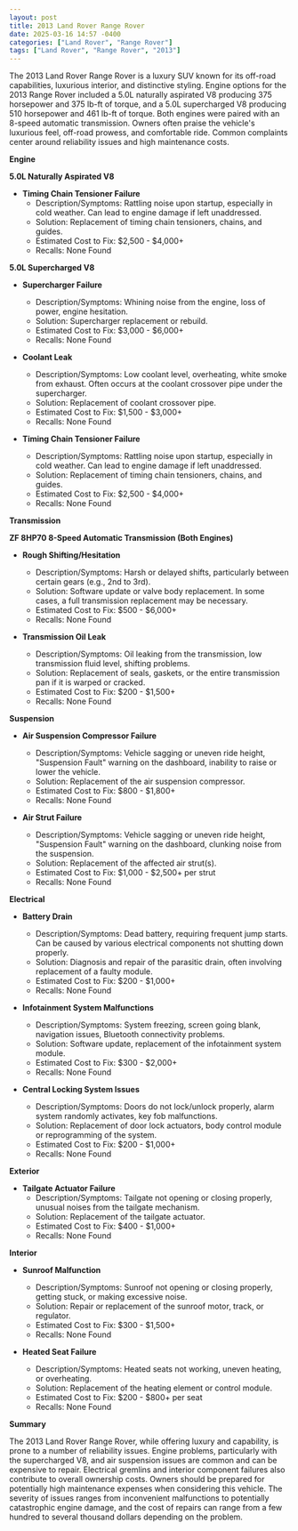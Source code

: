 ```yaml
---
layout: post
title: 2013 Land Rover Range Rover
date: 2025-03-16 14:57 -0400
categories: ["Land Rover", "Range Rover"]
tags: ["Land Rover", "Range Rover", "2013"]
---
```

The 2013 Land Rover Range Rover is a luxury SUV known for its off-road capabilities, luxurious interior, and distinctive styling. Engine options for the 2013 Range Rover included a 5.0L naturally aspirated V8 producing 375 horsepower and 375 lb-ft of torque, and a 5.0L supercharged V8 producing 510 horsepower and 461 lb-ft of torque. Both engines were paired with an 8-speed automatic transmission. Owners often praise the vehicle's luxurious feel, off-road prowess, and comfortable ride. Common complaints center around reliability issues and high maintenance costs.

**Engine**

**5.0L Naturally Aspirated V8**

*   **Timing Chain Tensioner Failure**
    *   Description/Symptoms: Rattling noise upon startup, especially in cold weather. Can lead to engine damage if left unaddressed.
    *   Solution: Replacement of timing chain tensioners, chains, and guides.
    *   Estimated Cost to Fix: $2,500 - $4,000+
    *   Recalls: None Found

**5.0L Supercharged V8**

*   **Supercharger Failure**
    *   Description/Symptoms: Whining noise from the engine, loss of power, engine hesitation.
    *   Solution: Supercharger replacement or rebuild.
    *   Estimated Cost to Fix: $3,000 - $6,000+
    *   Recalls: None Found

*   **Coolant Leak**
    *   Description/Symptoms: Low coolant level, overheating, white smoke from exhaust. Often occurs at the coolant crossover pipe under the supercharger.
    *   Solution: Replacement of coolant crossover pipe.
    *   Estimated Cost to Fix: $1,500 - $3,000+
    *   Recalls: None Found

*   **Timing Chain Tensioner Failure**
    *   Description/Symptoms: Rattling noise upon startup, especially in cold weather. Can lead to engine damage if left unaddressed.
    *   Solution: Replacement of timing chain tensioners, chains, and guides.
    *   Estimated Cost to Fix: $2,500 - $4,000+
    *   Recalls: None Found

**Transmission**

**ZF 8HP70 8-Speed Automatic Transmission (Both Engines)**

*   **Rough Shifting/Hesitation**
    *   Description/Symptoms: Harsh or delayed shifts, particularly between certain gears (e.g., 2nd to 3rd).
    *   Solution: Software update or valve body replacement. In some cases, a full transmission replacement may be necessary.
    *   Estimated Cost to Fix: $500 - $6,000+
    *   Recalls: None Found

*   **Transmission Oil Leak**
    *   Description/Symptoms: Oil leaking from the transmission, low transmission fluid level, shifting problems.
    *   Solution: Replacement of seals, gaskets, or the entire transmission pan if it is warped or cracked.
    *   Estimated Cost to Fix: $200 - $1,500+
    *   Recalls: None Found

**Suspension**

*   **Air Suspension Compressor Failure**
    *   Description/Symptoms: Vehicle sagging or uneven ride height, "Suspension Fault" warning on the dashboard, inability to raise or lower the vehicle.
    *   Solution: Replacement of the air suspension compressor.
    *   Estimated Cost to Fix: $800 - $1,800+
    *   Recalls: None Found

*   **Air Strut Failure**
    *   Description/Symptoms: Vehicle sagging or uneven ride height, "Suspension Fault" warning on the dashboard, clunking noise from the suspension.
    *   Solution: Replacement of the affected air strut(s).
    *   Estimated Cost to Fix: $1,000 - $2,500+ per strut
    *   Recalls: None Found

**Electrical**

*   **Battery Drain**
    *   Description/Symptoms: Dead battery, requiring frequent jump starts. Can be caused by various electrical components not shutting down properly.
    *   Solution: Diagnosis and repair of the parasitic drain, often involving replacement of a faulty module.
    *   Estimated Cost to Fix: $200 - $1,000+
    *   Recalls: None Found

*   **Infotainment System Malfunctions**
    *   Description/Symptoms: System freezing, screen going blank, navigation issues, Bluetooth connectivity problems.
    *   Solution: Software update, replacement of the infotainment system module.
    *   Estimated Cost to Fix: $300 - $2,000+
    *   Recalls: None Found

*   **Central Locking System Issues**
    * Description/Symptoms: Doors do not lock/unlock properly, alarm system randomly activates, key fob malfunctions.
    * Solution: Replacement of door lock actuators, body control module or reprogramming of the system.
    * Estimated Cost to Fix: $200 - $1,000+
    * Recalls: None Found

**Exterior**

*   **Tailgate Actuator Failure**
    *   Description/Symptoms: Tailgate not opening or closing properly, unusual noises from the tailgate mechanism.
    *   Solution: Replacement of the tailgate actuator.
    *   Estimated Cost to Fix: $400 - $1,000+
    *   Recalls: None Found

**Interior**

*   **Sunroof Malfunction**
    *   Description/Symptoms: Sunroof not opening or closing properly, getting stuck, or making excessive noise.
    *   Solution: Repair or replacement of the sunroof motor, track, or regulator.
    *   Estimated Cost to Fix: $300 - $1,500+
    *   Recalls: None Found

*   **Heated Seat Failure**
    *   Description/Symptoms: Heated seats not working, uneven heating, or overheating.
    *   Solution: Replacement of the heating element or control module.
    *   Estimated Cost to Fix: $200 - $800+ per seat
    *   Recalls: None Found

**Summary**

The 2013 Land Rover Range Rover, while offering luxury and capability, is prone to a number of reliability issues. Engine problems, particularly with the supercharged V8, and air suspension issues are common and can be expensive to repair. Electrical gremlins and interior component failures also contribute to overall ownership costs. Owners should be prepared for potentially high maintenance expenses when considering this vehicle. The severity of issues ranges from inconvenient malfunctions to potentially catastrophic engine damage, and the cost of repairs can range from a few hundred to several thousand dollars depending on the problem.


